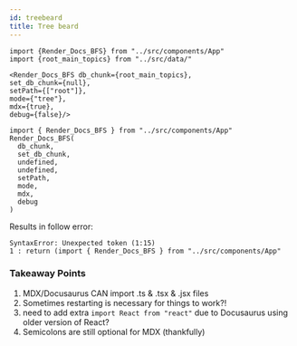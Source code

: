 ```yaml
---
id: treebeard
title: Tree beard
---
```


```tsx
import {Render_Docs_BFS} from "../src/components/App"
import {root_main_topics} from "../src/data/"

<Render_Docs_BFS db_chunk={root_main_topics},
set_db_chunk={null},
setPath={["root"]},
mode={"tree"},
mdx={true},
debug={false}/>
```

<Hello />

```tsx live
import { Render_Docs_BFS } from "../src/components/App"
Render_Docs_BFS(
  db_chunk,
  set_db_chunk,
  undefined,
  undefined,
  setPath,
  mode,
  mdx,
  debug
)
```

Results in follow error:

```
SyntaxError: Unexpected token (1:15)
1 : return (import { Render_Docs_BFS } from "../src/components/App"
```

<Test/>

### Takeaway Points

1. MDX/Docusaurus CAN import .ts & .tsx & .jsx files
2. Sometimes restarting is necessary for things to work?!
3. need to add extra `import React from "react"` due to Docusaurus using older version of React?
4. Semicolons are still optional for MDX (thankfully)
